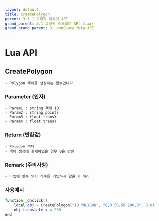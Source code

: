 ```yaml
---
layout: default
title: CreatePolygon
parent: 3.1.1 그래픽 다루기 API
grand_parent: 3.1 그래픽 스크립트 API (Lua)
grand_grand_parent: 3. enuSpace Meta API
---
```


# Lua API 

## CreatePolygon

    - Polygon 객체를 생성하는 함수입니다.

### Parameter (인자)

    - Param1 : string 객체 ID
    - Param2 : string points
    - Param3 : float transX
    - Param4 : float transY

### Return (반환값)

	- Polygon 객체
    - 객체 생성에 실패하였을 경우 0을 반환

### Remark (주의사항)

    - 타입에 맞는 인자 개수를 기입하지 않을 시 에러

### 사용예시
```lua
function _onclick()
    local obj = CreatePolygon("ID_POLYGON", "0,0 50,50 100,0", 0,0)
    obj.translate_x = 200
end
```
##